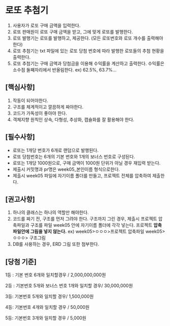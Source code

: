 # 로또 추첨기

1. 사용자가 로또 구매 금액을 입력한다.
2. 로또 판매원이 로또 구매 금액을 받고, 그에 맞게 로또를 발행한다.
3. 로또 발행기는 로또를 발행하고, 제공한다. (모든 로또번호와 로또 개수를 출력해야 한다)
4. 로또 추첨기는 txt 파일에 있는 로또 당첨 번호에 따라 발행한 로또들의 추첨 현황을 출력한다.
5. 로또 추첨기는 구매 금액과 당첨금을 이용해 수익률을 계산하고 출력한다. 수익률은 소수점 둘째자리에서 반올림한다. 
ex) 62.5%, 63.7%…

## [핵심사항]

1. 작동이 되어야한다.
2. 구조를 체계적이고 깔끔하게 짜야한다.
3. 코드가 가독성이 좋아야 한다.
4. 객체지향 원칙인 상속, 다형성, 추상화, 캡슐화를 잘 활용해야 한다.

## [필수사항]

- 로또는 1개당 번호가 6개로 랜덤으로 발행된다.
- 로또 당첨번호는 6개의 기본 번호와 1개의 보너스 번호로 구성된다.
- 로또는 1개당 1000원으로, 구매 금액이 1000원 단위가 아닐 경우 재입력 받는다.
- 제출시 커밋명과 pr명은 week05_본인이름 형식으로한다.
- 제출시 week05 파일에 자기이름 폴더를 만들고, 프로젝트 전체를 압축하여 제출한다.

## [권고사항]

1. 하나의 클래스는 하나의 역할만 해야한다.
2. 코드를 짜기 전, 구조를 먼저 그려야 한다.
구조까지 그린 경우, 제출시 프로젝트 압축파일과 구조를 파일 week05 안에 자기이름 폴더에 각각 넣는다. 프로젝트 **압축파일안에 그림을 넣지 않는다.** 
ex) week05>ㅇㅇㅇ>프로젝트 압축파일
      week05> ㅇㅇㅇ> 구조그림
3. DB를 사용하는 경우, ERD 그림 또한 첨부한다.

## [당첨 기준]

1등 : 기본 번호 6개와 일치할경우 / 2,000,000,000원

2등 : 기본번호 5개와 보너스 번호 1개와 일치할 경우/ 30,000,000원

3등: 기본번호 5개와 일치할 경우/ 1,500,000원

4등: 기본번호 4개와 일치할 경우 / 50,000원

5등: 기본번호 3개와 일치할 경우 / 5,000원
